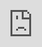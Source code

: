 ```yaml
---
layout: TryHackMe
title:  "TryHackMe - Python Playground"
date:   2021-01-21 12:57:36 +0530
categories: Walkthrough TryHackMe
---
```

<p style="font-family:arial;">TryHackMe - Python Playground<br><br>
</p>
<iframe src="https://drive.google.com/file/d/1eLdNY2MMntSUm6Gl4YxCEMM8dXZI4OYG/preview" style="position:fixed; top:0px; left:0px; bottom:0px; right:0px; width:100%; height:100%; border:none; margin:0; padding:0; overflow:hidden; z-index:999999;"></iframe>

